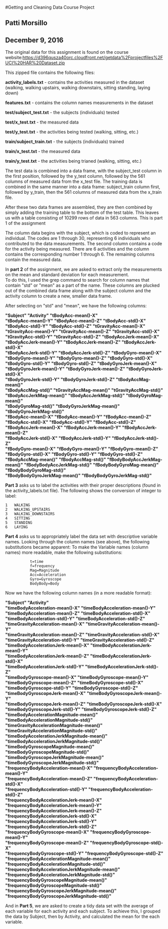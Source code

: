 #Getting and Cleaning Data Course Project

## Patti Morsillo
## December 9, 2016


The original data for this assignment is found on the course website:https://d396qusza40orc.cloudfront.net/getdata%2Fprojectfiles%2FUCI%20HAR%20Dataset.zip

This zipped file contains the following files:

  **activity_labels.txt** - contains the activities measured in the dataset (walking, walking upstairs, walking downstairs, sitting standing, laying down)
  
  
  **features.txt** - contains the column names measurements in the dataset
  
  **test/subject_test.txt** - the subjects (individuals) tested
  
  **test/x_test.txt** - the measured data
  
  **test/y_test.txt** - the activities being tested (walking, sitting, etc.)
  
  **train/subject_train.txt** - the subjects (individuals) trained
  
  **train/x_test.txt** - the measured data
  
  **train/y_test.txt** - the activities being trianed (walking, sitting, etc.)
  
  
The test data is combined into a data frame, with the subject_test column in the first position, followed by the y_test column, followed by the
561 columns of measured data from the x_test file.
The training data is combined in the same manner into a data frame: subject_train column first, followed by y_train, then the 561 
columns of measured data from the x_train file.
  
After these two data frames are assembled, they are then combined by simply adding the training table to the bottom of the test table.  This
leaves us with a table consisting of 10299 rows of data in 563 columns.  This is part 1 of the assignment
  
The column data begins with the subject, which is coded to represent an individual.  The codes are 1 through 30, representing 6 
individuals who contributed to the data measurements.
The second column contains a code for the activity being measured.  There are 6 activities and the column contains the corresponding 
number 1 through 6.
The remaining columns contain the measured data.
  
In **part 2** of the assignment, we are asked to extract only the measurements on the mean and standard deviation for each measurement.  
To do this, I used the grep command to search for column names that contain "std" or "mean" as a part of the name.  These columns are plucked out 
of the combined data frame along with the subject column and the activity column to create a new, smaller data frame.

After selecting on "std" and "mean", we have the following columns:

**"Subject"                     "Activity"                    "tBodyAcc-mean()-X"          
"tBodyAcc-mean()-Y"           "tBodyAcc-mean()-Z"           "tBodyAcc-std()-X"           
"tBodyAcc-std()-Y"            "tBodyAcc-std()-Z"            "tGravityAcc-mean()-X"       
"tGravityAcc-mean()-Y"        "tGravityAcc-mean()-Z"        "tGravityAcc-std()-X"        
"tGravityAcc-std()-Y"         "tGravityAcc-std()-Z"         "tBodyAccJerk-mean()-X"      
"tBodyAccJerk-mean()-Y"       "tBodyAccJerk-mean()-Z"       "tBodyAccJerk-std()-X"       
"tBodyAccJerk-std()-Y"        "tBodyAccJerk-std()-Z"        "tBodyGyro-mean()-X"         
"tBodyGyro-mean()-Y"          "tBodyGyro-mean()-Z"          "tBodyGyro-std()-X"          
"tBodyGyro-std()-Y"           "tBodyGyro-std()-Z"           "tBodyGyroJerk-mean()-X"     
"tBodyGyroJerk-mean()-Y"      "tBodyGyroJerk-mean()-Z"      "tBodyGyroJerk-std()-X"      
"tBodyGyroJerk-std()-Y"       "tBodyGyroJerk-std()-Z"       "tBodyAccMag-mean()"         
"tBodyAccMag-std()"           "tGravityAccMag-mean()"       "tGravityAccMag-std()"       
"tBodyAccJerkMag-mean()"      "tBodyAccJerkMag-std()"       "tBodyGyroMag-mean()"        
"tBodyGyroMag-std()"          "tBodyGyroJerkMag-mean()"     "tBodyGyroJerkMag-std()"     
"fBodyAcc-mean()-X"           "fBodyAcc-mean()-Y"           "fBodyAcc-mean()-Z"          
"fBodyAcc-std()-X"            "fBodyAcc-std()-Y"            "fBodyAcc-std()-Z"           
"fBodyAccJerk-mean()-X"       "fBodyAccJerk-mean()-Y"       "fBodyAccJerk-mean()-Z"      
"fBodyAccJerk-std()-X"        "fBodyAccJerk-std()-Y"        "fBodyAccJerk-std()-Z"       
"fBodyGyro-mean()-X"          "fBodyGyro-mean()-Y"          "fBodyGyro-mean()-Z"         
"fBodyGyro-std()-X"           "fBodyGyro-std()-Y"           "fBodyGyro-std()-Z"          
"fBodyAccMag-mean()"          "fBodyAccMag-std()"           "fBodyBodyAccJerkMag-mean()" 
"fBodyBodyAccJerkMag-std()"   "fBodyBodyGyroMag-mean()"     "fBodyBodyGyroMag-std()"     
"fBodyBodyGyroJerkMag-mean()" "fBodyBodyGyroJerkMag-std()"**

**Part 3** asks us to label the activities with their proper descriptions (found in the activity_labels.txt file).  The following shows the 
conversion of integer to label:

    1   WALKING
    2   WALKING_UPSTAIRS
    3   WALKING_DOWNSTAIRS
    4   SITTING
    5   STANDING
    6   LAYING
    
**Part 4** asks us to appropriately label the data set with descriptive variable names.  Looking through the column names (see above),
the following substitutions became apparent:
To make the Variable names (column names) more readable, make the following substitutions:

               t=time
               f=frequency
               Mag=Magnitude
               Acc=Acceleration
               Gyro=Gyroscope
               BodyBody=Body
               
 Now we have the following column names (in a more readable format):
 
  **"Subject"                                       "Activity"                                     
  "timeBodyAcceleration-mean()-X"                 "timeBodyAcceleration-mean()-Y"                
  "timeBodyAcceleration-mean()-Z"                 "timeBodyAcceleration-std()-X"                 
  "timeBodyAcceleration-std()-Y"                  "timeBodyAcceleration-std()-Z"                 
  "timeGravityAcceleration-mean()-X"              "timeGravityAcceleration-mean()-Y"             
  "timeGravityAcceleration-mean()-Z"              "timeGravityAcceleration-std()-X"              
  "timeGravityAcceleration-std()-Y"               "timeGravityAcceleration-std()-Z"              
  "timeBodyAccelerationJerk-mean()-X"             "timeBodyAccelerationJerk-mean()-Y"            
  "timeBodyAccelerationJerk-mean()-Z"             "timeBodyAccelerationJerk-std()-X"             
  "timeBodyAccelerationJerk-std()-Y"              "timeBodyAccelerationJerk-std()-Z"             
  "timeBodyGyroscope-mean()-X"                    "timeBodyGyroscope-mean()-Y"                   
  "timeBodyGyroscope-mean()-Z"                    "timeBodyGyroscope-std()-X"                    
  "timeBodyGyroscope-std()-Y"                     "timeBodyGyroscope-std()-Z"                    
  "timeBodyGyroscopeJerk-mean()-X"                "timeBodyGyroscopeJerk-mean()-Y"               
  "timeBodyGyroscopeJerk-mean()-Z"                "timeBodyGyroscopeJerk-std()-X"                
  "timeBodyGyroscopeJerk-std()-Y"                 "timeBodyGyroscopeJerk-std()-Z"                
  "timeBodyAccelerationMagnitude-mean()"          "timeBodyAccelerationMagnitude-std()"          
  "timeGravityAccelerationMagnitude-mean()"       "timeGravityAccelerationMagnitude-std()"       
  "timeBodyAccelerationJerkMagnitude-mean()"      "timeBodyAccelerationJerkMagnitude-std()"      
  "timeBodyGyroscopeMagnitude-mean()"             "timeBodyGyroscopeMagnitude-std()"             
  "timeBodyGyroscopeJerkMagnitude-mean()"         "timeBodyGyroscopeJerkMagnitude-std()"         
  "frequencyBodyAcceleration-mean()-X"            "frequencyBodyAcceleration-mean()-Y"           
  "frequencyBodyAcceleration-mean()-Z"            "frequencyBodyAcceleration-std()-X"            
  "frequencyBodyAcceleration-std()-Y"             "frequencyBodyAcceleration-std()-Z"            
  "frequencyBodyAccelerationJerk-mean()-X"        "frequencyBodyAccelerationJerk-mean()-Y"       
  "frequencyBodyAccelerationJerk-mean()-Z"        "frequencyBodyAccelerationJerk-std()-X"        
  "frequencyBodyAccelerationJerk-std()-Y"         "frequencyBodyAccelerationJerk-std()-Z"        
  "frequencyBodyGyroscope-mean()-X"               "frequencyBodyGyroscope-mean()-Y"              
  "frequencyBodyGyroscope-mean()-Z"               "frequencyBodyGyroscope-std()-X"               
  "frequencyBodyGyroscope-std()-Y"                "frequencyBodyGyroscope-std()-Z"               
  "frequencyBodyAccelerationMagnitude-mean()"     "frequencyBodyAccelerationMagnitude-std()"     
  "frequencyBodyAccelerationJerkMagnitude-mean()" "frequencyBodyAccelerationJerkMagnitude-std()" 
  "frequencyBodyGyroscopeMagnitude-mean()"        "frequencyBodyGyroscopeMagnitude-std()"        
  "frequencyBodyGyroscopeJerkMagnitude-mean()"    "frequencyBodyGyroscopeJerkMagnitude-std()"** 
               
 And in **Part 5**, we are asked to create a tidy data set with the average of each variable for each activity and each subject.
 To achieve this, I grouped the data by Subject, then by Activity, and calculated the mean for the each variable. 
